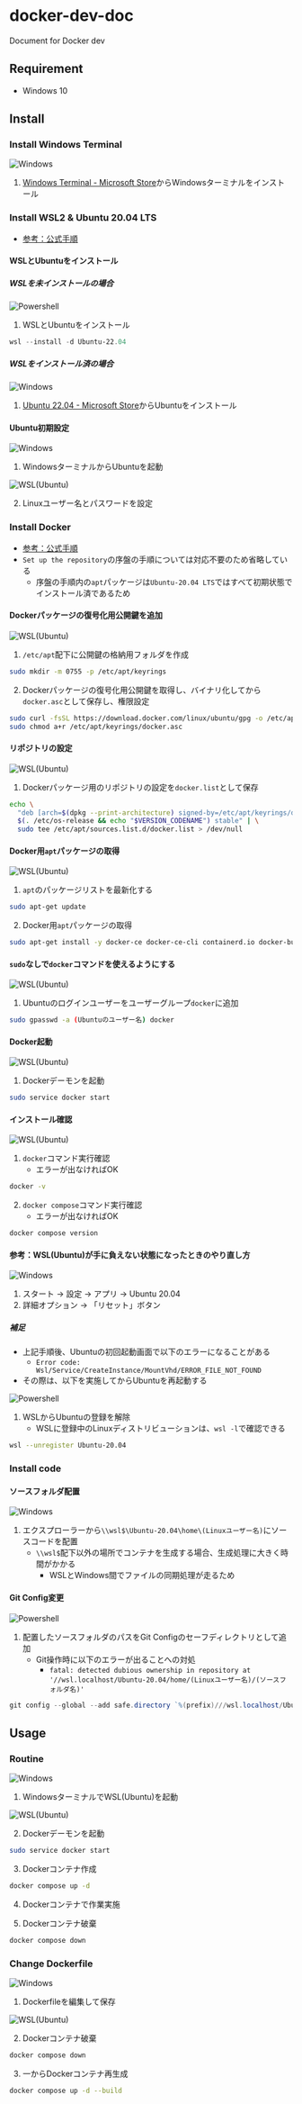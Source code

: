# docker-dev-doc
Document for Docker dev

## Requirement
- Windows 10

## Install

### Install Windows Terminal
![Windows](https://img.shields.io/badge/-Windows-blue)

1. [Windows Terminal - Microsoft Store](https://aka.ms/terminal)からWindowsターミナルをインストール

### Install WSL2 & Ubuntu 20.04 LTS
- [参考：公式手順](https://learn.microsoft.com/ja-jp/windows/wsl/install) 

#### WSLとUbuntuをインストール

##### WSLを未インストールの場合

![Powershell](https://img.shields.io/badge/-Powershell-blue)

1. WSLとUbuntuをインストール

```PowerShell
wsl --install -d Ubuntu-22.04
```

##### WSLをインストール済の場合

![Windows](https://img.shields.io/badge/-Windows-blue)

1. [Ubuntu 22.04 - Microsoft Store](https://www.microsoft.com/store/productId/9PN20MSR04DW?ocid=pdpshare)からUbuntuをインストール

#### Ubuntu初期設定
![Windows](https://img.shields.io/badge/-Windows-blue)

1. WindowsターミナルからUbuntuを起動

![WSL(Ubuntu)](https://img.shields.io/badge/-WSL(Ubuntu)-orange)

2. Linuxユーザー名とパスワードを設定

### Install Docker 
- [参考：公式手順](https://docs.docker.com/engine/install/ubuntu/#install-using-the-repository)
- `Set up the repository`の序盤の手順については対応不要のため省略している
  - 序盤の手順内の`apt`パッケージは`Ubuntu-20.04 LTS`ではすべて初期状態でインストール済であるため

#### Dockerパッケージの復号化用公開鍵を追加
![WSL(Ubuntu)](https://img.shields.io/badge/-WSL(Ubuntu)-orange)

1. `/etc/apt`配下に公開鍵の格納用フォルダを作成

```bash
sudo mkdir -m 0755 -p /etc/apt/keyrings
```

2. Dockerパッケージの復号化用公開鍵を取得し、バイナリ化してから`docker.asc`として保存し、権限設定

```bash
sudo curl -fsSL https://download.docker.com/linux/ubuntu/gpg -o /etc/apt/keyrings/docker.asc
sudo chmod a+r /etc/apt/keyrings/docker.asc
```

#### リポジトリの設定
![WSL(Ubuntu)](https://img.shields.io/badge/-WSL(Ubuntu)-orange)

1. Dockerパッケージ用のリポジトリの設定を`docker.list`として保存

```bash
echo \
  "deb [arch=$(dpkg --print-architecture) signed-by=/etc/apt/keyrings/docker.asc] https://download.docker.com/linux/ubuntu \
  $(. /etc/os-release && echo "$VERSION_CODENAME") stable" | \
  sudo tee /etc/apt/sources.list.d/docker.list > /dev/null
```

#### Docker用`apt`パッケージの取得
![WSL(Ubuntu)](https://img.shields.io/badge/-WSL(Ubuntu)-orange)

1. `apt`のパッケージリストを最新化する

```bash
sudo apt-get update
```

2. Docker用`apt`パッケージの取得

```bash
sudo apt-get install -y docker-ce docker-ce-cli containerd.io docker-buildx-plugin docker-compose-plugin
```

#### `sudo`なしで`docker`コマンドを使えるようにする
![WSL(Ubuntu)](https://img.shields.io/badge/-WSL(Ubuntu)-orange)

1. Ubuntuのログインユーザーをユーザーグループ`docker`に追加

```bash
sudo gpasswd -a (Ubuntuのユーザー名) docker
```

#### Docker起動
![WSL(Ubuntu)](https://img.shields.io/badge/-WSL(Ubuntu)-orange)

1. Dockerデーモンを起動

```bash
sudo service docker start
```

#### インストール確認
![WSL(Ubuntu)](https://img.shields.io/badge/-WSL(Ubuntu)-orange)

1. `docker`コマンド実行確認
    - エラーが出なければOK

```bash
docker -v
```

2. `docker compose`コマンド実行確認
    - エラーが出なければOK

```bash
docker compose version
```

#### 参考：WSL(Ubuntu)が手に負えない状態になったときのやり直し方
![Windows](https://img.shields.io/badge/-Windows-blue)

1. スタート → 設定 → アプリ → Ubuntu 20.04
2. 詳細オプション → 「リセット」ボタン

##### 補足
- 上記手順後、Ubuntuの初回起動画面で以下のエラーになることがある
  - `Error code: Wsl/Service/CreateInstance/MountVhd/ERROR_FILE_NOT_FOUND`
- その際は、以下を実施してからUbuntuを再起動する

![Powershell](https://img.shields.io/badge/-Powershell-blue)

1. WSLからUbuntuの登録を解除
    - WSLに登録中のLinuxディストリビューションは、`wsl -l`で確認できる

```bash
wsl --unregister Ubuntu-20.04
```

### Install code

#### ソースフォルダ配置
![Windows](https://img.shields.io/badge/-Windows-blue)

1. エクスプローラーから`\\wsl$\Ubuntu-20.04\home\(Linuxユーザー名)`にソースコードを配置
    - `\\wsl$`配下以外の場所でコンテナを生成する場合、生成処理に大きく時間がかかる
      - WSLとWindows間でファイルの同期処理が走るため

#### Git Config変更
![Powershell](https://img.shields.io/badge/-Powershell-blue)

1. 配置したソースフォルダのパスをGit Configのセーフディレクトリとして追加
    - Git操作時に以下のエラーが出ることへの対処
      - `fatal: detected dubious ownership in repository at '//wsl.localhost/Ubuntu-20.04/home/(Linuxユーザー名)/(ソースフォルダ名)'`

```Powershell
git config --global --add safe.directory `%(prefix)///wsl.localhost/Ubuntu-20.04/home/(Linuxユーザー名)/(ソースフォルダ名)`
```

## Usage

### Routine
![Windows](https://img.shields.io/badge/-Windows-blue)

1. WindowsターミナルでWSL(Ubuntu)を起動

![WSL(Ubuntu)](https://img.shields.io/badge/-WSL(Ubuntu)-orange)

2. Dockerデーモンを起動

```bash
sudo service docker start
```

3. Dockerコンテナ作成

```bash
docker compose up -d
```

4. Dockerコンテナで作業実施

5. Dockerコンテナ破棄

```bash
docker compose down
```

### Change Dockerfile
![Windows](https://img.shields.io/badge/-Windows-blue)

1. Dockerfileを編集して保存

![WSL(Ubuntu)](https://img.shields.io/badge/-WSL(Ubuntu)-orange)

2. Dockerコンテナ破棄

```bash
docker compose down
```

3. 一からDockerコンテナ再生成

```bash
docker compose up -d --build
```
